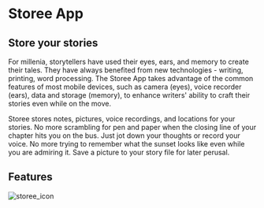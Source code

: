 # Storee App

## Store your stories

For millenia, storytellers have used their eyes, ears, and memory to create their tales. They have always benefited from new technologies - writing, printing, word processing. The Storee App takes advantage of the common features of most mobile devices, such as camera (eyes), voice recorder (ears), data and storage (memory), to enhance writers' ability to craft their stories even while on the move.


Storee stores notes, pictures, voice recordings, and locations for your stories. No more scrambling for pen and paper when the closing line of your chapter hits you on the bus. Just jot down your thoughts or record your voice. No more trying to remember what the sunset looks like even while you are admiring it. Save a picture to your story file for later perusal.

## Features


![storee_icon](https://user-images.githubusercontent.com/59654922/137646400-459bd1cb-8e5e-4f1e-a9bb-77d153af6a64.png)

